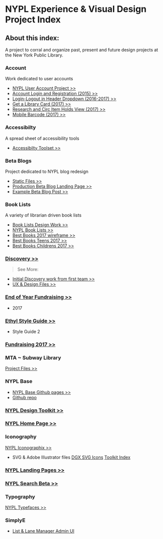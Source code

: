 # NYPL Experience & Visual Design Project Index

## About this index:
A project to corral and organize past, present and future design projects at the New York Public Library.

### Account
Work dedicated to user accounts

* [NYPL User Account Project >>](https://drive.google.com/open?id=0B6GgKeOxL8IeRWhCU3RSVW5LTzA)
* [Account Login and Registration (2015) >>](https://drive.google.com/open?id=0B6GgKeOxL8IefjlwTkJYUmxFMnR1RVROMU5jMEFYdXNrQk00RUo1eXFOTlBwVzZrTERBR2s)
* [Login-Logout in Header Dropdown (2016-2017) >>](https://drive.google.com/open?id=0ByFzLyCjDJzWMDhUR1lRNlpNeUU)
* [Get a Library Card (2017) >>](https://drive.google.com/open?id=0ByFzLyCjDJzWWi1UTXhpS092amc)
* [Research and Circ Item Holds View (2017) >>](https://drive.google.com/open?id=0ByFzLyCjDJzWRDRkLXRTb0tDZTg)
* [Mobile Barcode (2017) >>](https://drive.google.com/open?id=0ByFzLyCjDJzWUUpKVUpHTm1KWWM)

### Accessibilty
A spread sheet of accessibility tools
* [Accessibilty Toolset >>](https://docs.google.com/a/nypl.org/spreadsheets/d/1WhV-AJ6Tb6xF7BxI1RBU0f93KqwV1XlymL6Z4jSykEc/edit?usp=sharing)

### Beta Blogs
Project dedicated to NYPL blog redesign
* [Static Files >>](https://drive.google.com/drive/folders/0B_L4KDeJ_XcoMTlLVi05YmV3d1E?usp=sharing)
* [Production Beta Blog Landing Page >>](https://www.nypl.org/blog/beta/)
* [Example Beta Blog Post >>](https://www.nypl.org/blog/beta/2017/11/21/librarian-podcast-ep-67)

### Book Lists
A variety of librarian driven book lists
* [Book Lists Design Work >>](https://drive.google.com/drive/folders/0B_L4KDeJ_XcoZkw0ak9WMTF0bDQ?usp=sharing)
* [NYPL Book Lists >>](https://www.nypl.org/books-music-dvds/recommendations/lists/nypl_mid_manhattan/)
* [Best Books 2017 wireframe >>](https://app.moqups.com/courtneylmcgee/UWrYrdtSFF/edit/page/a366d3e87)
* [Best Books Teens 2017 >>](https://www.nypl.org/books-music-dvds/recommendations/best-books/ya)
* [Best Books Childrens 2017 >>](https://www.nypl.org/books-music-dvds/recommendations/best-books/childrens)

### [Discovery >>](https://drive.google.com/drive/folders/0B_L4KDeJ_XcoM2VzSmNPRVZRcjg?usp=sharing)
  > See More:
  * [Initial Discovery work from first team >>](https://nypl-discovery.github.io/discovery-designs/)
  * [UX & Design Files >>](https://drive.google.com/drive/folders/0B2LQIUUuUDJdNTdPaDYxSTBENEU?usp=sharing)

### [End of Year Fundraising >>](https://drive.google.com/open?id=1uqVks4A6jBx9oJTXDRft9DpfBA5HDA47)
 * 2017

### [Ethyl Style Guide >>](http://ethyl.nypl.org/)
 * Style Guide 2

### [Fundraising 2017 >>](https://app.moqups.com/courtneylmcgee/yIW1Hti5DS/share)

### MTA ~ Subway Library
[Project Files >>](https://drive.google.com/drive/folders/0B5uAYbtOQBxGNFUySWNaUkc4WXc?usp=sharing)

### NYPL Base
* [NYPL Base Github pages >>](http://nypl.github.io/NYPLBase/styleguide/index.html)
* [Github repo](https://github.com/NYPL/NYPLBase)

### [NYPL Design Toolkit >>](https://nypl.github.io/design-toolkit/)

### [NYPL Home Page >>](https://drive.google.com/drive/folders/0B_L4KDeJ_XcoS1g1QTZFM3h1Q2c?usp=sharing)

### Iconography
 [NYPL Iconographix >>](https://drive.google.com/drive/folders/0B_L4KDeJ_XcoOVptcnl6OGM3b0U?usp=sharing)
  * SVG & Adobe Illustrator files
  [DGX SVG Icons](https://nypl.github.io/dgx-svg-icons/)
  [Toolkit Index]()

### [NYPL Landing Pages >>](https://drive.google.com/drive/folders/0B_L4KDeJ_XcoQzIwZUVJZXJPX00?usp=sharing)

### [NYPL Search Beta >>](https://www.nypl.org/searchbeta/cactus/)

### Typography
[NYPL Typefaces >>](https://drive.google.com/drive/folders/0B_L4KDeJ_XcobVpuak5HZkt2eE0?usp=sharing)

### SimplyE
* [List & Lane Manager Admin UI](https://github.com/ricardoom/SE-Admin-UI)
